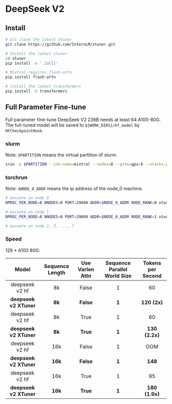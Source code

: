 # DeepSeek V2

## Install

```bash
# Git clone the latest xtuner
git clone https://github.com/InternLM/xtuner.git

# Install the latest xtuner
cd xtuner
pip install -e '.[all]'

# Mixtral requires flash-attn
pip install flash-attn

# install the latest transformers
pip install -U transformers
```

## Full Parameter Fine-tune

Full parameter fine-tune DeepSeek V2 236B needs at least 64 A100-80G. The full-tuned model will be saved to `${WORK_DIRS}/hf_model` by `HFCheckpointHook`.

### slurm

Note: `$PARTITION` means the virtual partition of slurm.

```bash
srun -p $PARTITION --job-name=mixtral --nodes=8 --gres=gpu:8 --ntasks-per-node=8 xtuner train deepseek_v2_chat_full_alpaca_e3 --deepspeed deepspeed_zero3 --launcher slurm
```

### torchrun

Note: `$NODE_0_ADDR` means the ip address of the node_0 machine.

```bash
# excuete on node 0
NPROC_PER_NODE=8 NNODES=8 PORT=29600 ADDR=$NODE_0_ADDR NODE_RANK=0 xtuner train deepseek_v2_chat_full_alpaca_e3 --deepspeed deepspeed_zero3 --launcher pytorch

# excuete on node 1
NPROC_PER_NODE=8 NNODES=8 PORT=29600 ADDR=$NODE_0_ADDR NODE_RANK=1 xtuner train deepseek_v2_chat_full_alpaca_e3 --deepspeed deepspeed_zero3 --launcher pytorch

# excuete on node 2, 3, ..., 7
```

### Speed

128 * A100 80G:

|         Model          | Sequence Length | Use Varlen Attn | Sequence Parallel World Size | Tokens per Second |
| :--------------------: | :-------------: | :-------------: | :--------------------------: | :---------------: |
|     deepseek v2 hf     |       8k        |      False      |              1               |        60         |
| **deepseek v2 XTuner** |     **8k**      |    **False**    |            **1**             |   **120 (2x)**    |
|     deepseek v2 hf     |       8k        |      True       |              1               |        60         |
| **deepseek v2 XTuner** |     **8k**      |    **True**     |            **1**             |  **130 (2.2x)**   |
|     deepseek v2 hf     |       16k       |      False      |              1               |        OOM        |
| **deepseek v2 XTuner** |     **16k**     |    **False**    |            **1**             |      **148**      |
|     deepseek v2 hf     |       16k       |      True       |              1               |        95         |
| **deepseek v2 XTuner** |     **16k**     |    **True**     |            **1**             |  **180 (1.9x)**   |
